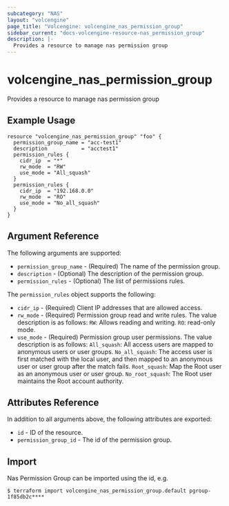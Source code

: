 ```yaml
---
subcategory: "NAS"
layout: "volcengine"
page_title: "Volcengine: volcengine_nas_permission_group"
sidebar_current: "docs-volcengine-resource-nas_permission_group"
description: |-
  Provides a resource to manage nas permission group
---
```

# volcengine_nas_permission_group
Provides a resource to manage nas permission group
## Example Usage
```hcl
resource "volcengine_nas_permission_group" "foo" {
  permission_group_name = "acc-test1"
  description           = "acctest1"
  permission_rules {
    cidr_ip  = "*"
    rw_mode  = "RW"
    use_mode = "All_squash"
  }
  permission_rules {
    cidr_ip  = "192.168.0.0"
    rw_mode  = "RO"
    use_mode = "No_all_squash"
  }
}
```
## Argument Reference
The following arguments are supported:
* `permission_group_name` - (Required) The name of the permission group.
* `description` - (Optional) The description of the permission group.
* `permission_rules` - (Optional) The list of permissions rules.

The `permission_rules` object supports the following:

* `cidr_ip` - (Required) Client IP addresses that are allowed access.
* `rw_mode` - (Required) Permission group read and write rules. The value description is as follows:
`RW`: Allows reading and writing.
`RO`: read-only mode.
* `use_mode` - (Required) Permission group user permissions. The value description is as follows:
`All_squash`: All access users are mapped to anonymous users or user groups.
`No_all_squash`: The access user is first matched with the local user, and then mapped to an anonymous user or user group after the match fails.
`Root_squash`: Map the Root user as an anonymous user or user group.
`No_root_squash`: The Root user maintains the Root account authority.

## Attributes Reference
In addition to all arguments above, the following attributes are exported:
* `id` - ID of the resource.
* `permission_group_id` - The id of the permission group.


## Import
Nas Permission Group can be imported using the id, e.g.
```
$ terraform import volcengine_nas_permission_group.default pgroup-1f85db2c****
```

